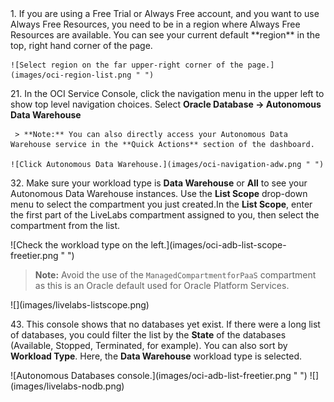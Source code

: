 <if type="freetier">
1. If you are using a Free Trial or Always Free account, and you want to use Always Free Resources, you need to be in a region where Always Free Resources are available. You can see your current default **region** in the top, right hand corner of the page.

    ![Select region on the far upper-right corner of the page.](images/oci-region-list.png " ")
</if>

<if type="freetier">2</if><if type="livelabs">1</if>. In the OCI Service Console, click the navigation menu in the upper left to show top level navigation choices. Select **Oracle Database -> Autonomous Data Warehouse** 

     > **Note:** You can also directly access your Autonomous Data Warehouse service in the **Quick Actions** section of the dashboard.
                                        
    ![Click Autonomous Data Warehouse.](images/oci-navigation-adw.png " ")

<if type="freetier">3</if><if type="livelabs">2</if>. Make sure your workload type is **Data Warehouse** or **All** to see your Autonomous Data Warehouse instances. <if type="freetier">Use the **List Scope** drop-down menu to select the compartment you just created.</if><if type="livelabs">In the **List Scope**, enter the first part of the LiveLabs compartment assigned to you, then select the compartment from the list.</if>

<if type="freetier">
    ![Check the workload type on the left.](images/oci-adb-list-scope-freetier.png " ")

   > **Note:** Avoid the use of the `ManagedCompartmentforPaaS` compartment as this is an Oracle default used for Oracle Platform Services.

</if>
<if type="livelabs">
    ![](images/livelabs-listscope.png)
</if>

<if type="freetier">4</if><if type="livelabs">3</if>. This console shows that no databases yet exist. If there were a long list of databases, you could filter the list by the **State** of the databases (Available, Stopped, Terminated, for example). You can also sort by **Workload Type**. Here, the **Data Warehouse** workload type is selected.

<if type="freetier">
    ![Autonomous Databases console.](images/oci-adb-list-freetier.png " ")
</if>
<if type="livelabs">
    ![](images/livelabs-nodb.png)
</if>


